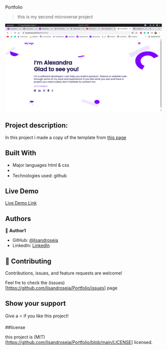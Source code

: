 Portfolio

> this is my second microverse project

<img src="./assets/imgs/screenshot.png">

## Project description:
 
 In this project i made a copy of the template from [this page](https://www.figma.com/file/l7SqJ3ZfkAKih9sFxvWSR4/Microverse-Student-Project-1?node-id=0%3A1)

## Built With

- Major languages
html & css
- 
- Technologies used:
  github

## Live Demo

[Live Demo Link](https://lisandroseia.github.io/Portfolio/)


## Authors

👤 **Author1**

- GitHub: [@lisandroseia](https://github.com/lisandroseia)
- LinkedIn: [LinkedIn](https://www.linkedin.com/in/lisandro-seia-295120225/)

## 🤝 Contributing

Contributions, issues, and feature requests are welcome!

Feel fre to check the (issues)[https://github.com/lisandroseia/Portfolio/issues] page

## Show your support

Give a ⭐️ if you like this project!

##license

this project is (MIT)[https://github.com/lisandroseia/Portfolio/blob/main/LICENSE] licensed.